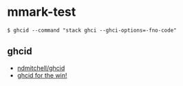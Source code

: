 # mmark-test

```shell
$ ghcid --command "stack ghci --ghci-options=-fno-code"
```

## ghcid

- [ndmitchell/ghcid](https://github.com/ndmitchell/ghcid)
- [ghcid for the win!](http://www.parsonsmatt.org/2018/05/19/ghcid_for_the_win.html)
